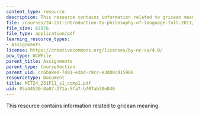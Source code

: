 ```yaml
---
content_type: resource
description: This resource contains information related to gricean meaning.
file: /courses/24-251-introduction-to-philosophy-of-language-fall-2011/85a445300a07271a5fa7b707ab30e840_MIT24_251F11_s1_comp1.pdf
file_size: 67076
file_type: application/pdf
learning_resource_types:
- Assignments
license: https://creativecommons.org/licenses/by-nc-sa/4.0/
ocw_type: OCWFile
parent_title: Assignments
parent_type: CourseSection
parent_uid: cc6ba8e0-7401-e3bd-c9cc-e3d00c815988
resourcetype: Document
title: MIT24_251F11_s1_comp1.pdf
uid: 85a44530-0a07-271a-5fa7-b707ab30e840
---
```

This resource contains information related to gricean meaning.